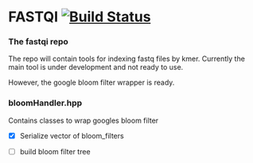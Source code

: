 # FASTQI [![Build Status](https://travis-ci.org/zeeev/wham.svg?branch=master)](https://travis-ci.org/zeeev/fastqi)

### The fastqi repo

The repo will contain tools for indexing fastq files by kmer.
Currently the main tool is under development and not ready to use.

However, the google bloom filter wrapper is ready.

### bloomHandler.hpp

Contains classes to wrap googles bloom filter

 - [X] Serialize vector of bloom_filters
 - [ ] build bloom filter tree









